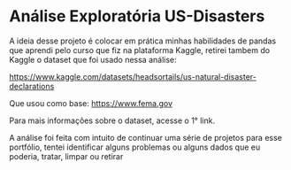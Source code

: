 # Análise Exploratória US-Disasters 

A ideia desse projeto é colocar em prática minhas habilidades de pandas que aprendi pelo curso que fiz na plataforma Kaggle, retirei tambem do Kaggle o dataset que foi usado nessa análise: 

https://www.kaggle.com/datasets/headsortails/us-natural-disaster-declarations

Que usou como base: https://www.fema.gov 

Para mais informações sobre o dataset, acesse o 1° link.

A análise foi feita com intuito de continuar uma série de projetos para esse portfólio, tentei identificar alguns problemas ou alguns dados que eu poderia, tratar, limpar ou retirar
